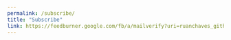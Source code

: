 ```yaml
---
permalink: /subscribe/
title: "Subscribe"
link: https://feedburner.google.com/fb/a/mailverify?uri=ruanchaves_github&amp;loc=en_US
---
```

